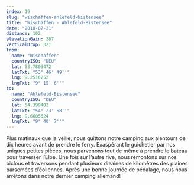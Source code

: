 ```yaml
---
index: 19
slug: "wischaffen-ahlefeld-bistensee"
title: "Wischaffen - Ahlefeld-Bistensee"
date: "2018-07-21"
distance: 102
elevationGain: 287
verticalDrop: 321
from:
  name: "Wischaffen"
  countryISO: "DEU"
  lat: 53.7803472
  latTxt: "53° 46' 49''"
  lng: 9.2516252
  lngTxt: "9° 15' 6''"
to:
  name: "Ahlefeld-Bistensee"
  countryISO: "DEU"
  lat: 54.399402
  latTxt: "54° 23' 58''"
  lng: 9.6685624
  lngTxt: "9° 40' 7''"
---
```


Plus matinaux que la veille, nous quittons notre camping aux alentours de dix heures avant de prendre le ferry. Exaspérant le guichetier par nos uniques petites pièces, nous parvenons tout de même à prendre le bateau pour traverser l’Elbe. Une fois sur l’autre rive, nous remontons sur nos biclous et traversons pendant plusieurs dizaines de kilomètres des plaines parsemées d’éoliennes. Après une bonne journée de pédalage, nous nous arrêtons dans notre dernier camping allemand!
